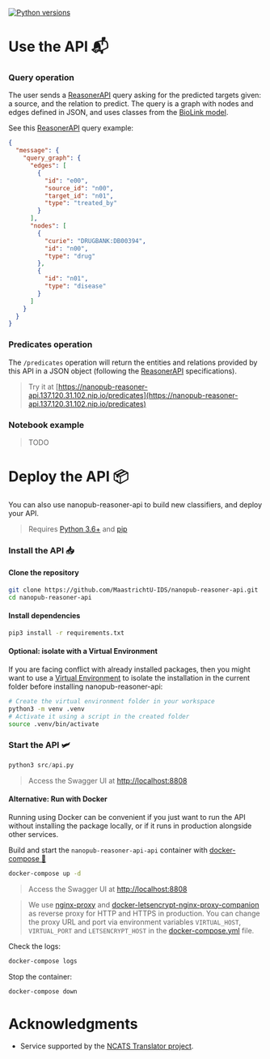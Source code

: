 [![Python versions](https://img.shields.io/pypi/pyversions/nanopub-reasoner-api)](https://pypi.org/project/nanopub-reasoner-api)

# Use the API 📬

### Query operation

The user sends a [ReasonerAPI](https://github.com/NCATSTranslator/ReasonerAPI) query asking for the predicted targets given: a source, and the relation to predict. The query is a graph with nodes and edges defined in JSON, and uses classes from the [BioLink model](https://biolink.github.io/biolink-model).

See this [ReasonerAPI](https://github.com/NCATSTranslator/ReasonerAPI) query example:

```json
{
  "message": {
    "query_graph": {
      "edges": [
        {
          "id": "e00",
          "source_id": "n00",
          "target_id": "n01",
          "type": "treated_by"
        }
      ],
      "nodes": [
        {
          "curie": "DRUGBANK:DB00394",
          "id": "n00",
          "type": "drug"
        },
        {
          "id": "n01",
          "type": "disease"
        }
      ]
    }
  }
}
```

### Predicates operation

The `/predicates` operation will return the entities and relations provided by this API in a JSON object (following the [ReasonerAPI](https://github.com/NCATSTranslator/ReasonerAPI) specifications).

> Try it at [https://nanopub-reasoner-api.137.120.31.102.nip.io/predicates](https://nanopub-reasoner-api.137.120.31.102.nip.io/predicates)

### Notebook example

> TODO

# Deploy the API 📦

You can also use nanopub-reasoner-api to build new classifiers, and deploy your API.

> Requires [Python 3.6+](https://www.python.org/downloads/) and [pip](https://pip.pypa.io/en/stable/installing/)

### Install the API 📥

#### Clone the repository

```bash
git clone https://github.com/MaastrichtU-IDS/nanopub-reasoner-api.git
cd nanopub-reasoner-api
```

#### Install dependencies

```bash
pip3 install -r requirements.txt
```

#### Optional: isolate with a Virtual Environment

If you are facing conflict with already installed packages, then you might want to use a [Virtual Environment](https://docs.python.org/3/tutorial/venv.html) to isolate the installation in the current folder before installing nanopub-reasoner-api:

```bash
# Create the virtual environment folder in your workspace
python3 -m venv .venv
# Activate it using a script in the created folder
source .venv/bin/activate
```

### Start the API 🛩️

```python
python3 src/api.py
```

> Access the Swagger UI at [http://localhost:8808](http://localhost:8808)

#### Alternative: Run with Docker

Running using Docker can be convenient if you just want to run the API without installing the package locally, or if it runs in production alongside other services.

Build and start the `nanopub-reasoner-api-api` container with [docker-compose 🐳](https://docs.docker.com/compose/)

```bash
docker-compose up -d
```

> Access the Swagger UI at [http://localhost:8808](http://localhost:8808)

> We use [nginx-proxy](https://github.com/nginx-proxy/nginx-proxy) and [docker-letsencrypt-nginx-proxy-companion](https://github.com/nginx-proxy/docker-letsencrypt-nginx-proxy-companion) as reverse proxy for HTTP and HTTPS in production. You can change the proxy URL and port via environment variables `VIRTUAL_HOST`, `VIRTUAL_PORT` and `LETSENCRYPT_HOST` in the [docker-compose.yml](https://github.com/MaastrichtU-IDS/nanopub-reasoner-api/blob/master/docker-compose.yml) file.

Check the logs:

```bash
docker-compose logs
```

Stop the container:

```bash
docker-compose down
```

# Acknowledgments

* Service supported by the [NCATS Translator project](https://ncats.nih.gov/translator/about). 
